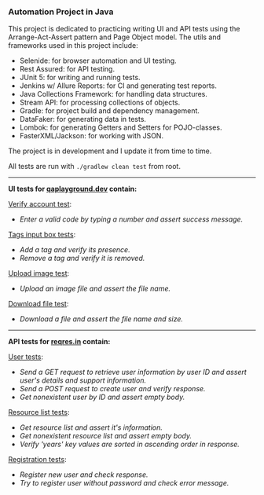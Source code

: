 ### Automation Project in Java

This project is dedicated to practicing writing UI and API tests using the Arrange-Act-Assert pattern and Page Object model.
The utils and frameworks used in this project include:

- Selenide: for browser automation and UI testing.
- Rest Assured: for API testing.
- JUnit 5: for writing and running tests.
- Jenkins w/ Allure Reports: for CI and generating test reports.
- Java Collections Framework: for handling data structures.
- Stream API: for processing collections of objects.
- Gradle: for project build and dependency management.
- DataFaker: for generating data in tests.
- Lombok: for generating Getters and Setters for POJO-classes.
- FasterXML/Jackson: for working with JSON.

The project is in development and I update it from time to time.

All tests are run with ```./gradlew clean test``` from root.

<hr>

**UI tests for [qaplayground.dev](https://qaplayground.dev/) contain:**

[Verify account test](https://github.com/olsenfromhell/Java-Automation-Project/blob/main/src/test/java/dev/qaplayground/VerifyAccountTest.java):
- <i>Enter a valid code by typing a number and assert success message.</i>

[Tags input box tests](https://github.com/olsenfromhell/Java-Automation-Project/blob/main/src/test/java/dev/qaplayground/TagsInputBoxTest.java):
- <i>Add a tag and verify its presence.</i>
- <i>Remove a tag and verify it is removed.</i>

[Upload image test](https://github.com/olsenfromhell/Java-Automation-Project/blob/main/src/test/java/dev/qaplayground/UploadFileTest.java):
- <i>Upload an image file and assert the file name.</i>

[Download file test](https://github.com/olsenfromhell/Java-Automation-Project/blob/main/src/test/java/dev/qaplayground/DownloadFileTest.java):
- <i>Download a file and assert the file name and size.</i>

<hr>

**API tests for [reqres.in](https://reqres.in/) contain:**

[User tests](https://github.com/olsenfromhell/Java-Automation-Project/blob/main/src/test/java/in/reqres/user/UserApiTests.java):
- <i>Send a GET request to retrieve user information by user ID and assert user's details and support information.</i>
- <i>Send a POST request to create user and verify response.</i>
- <i>Get nonexistent user by ID and assert empty body.</i>


[Resource list tests](https://github.com/olsenfromhell/Java-Automation-Project/blob/main/src/test/java/in/reqres/resource/ResourceApiTests.java):
- <i>Get resource list and assert it's information.</i>
- <i>Get nonexistent resource list and assert empty body.</i>
- <i>Verify 'years' key values are sorted in ascending order in response.</i>

[Registration tests](https://github.com/olsenfromhell/Java-Automation-Project/blob/main/src/test/java/in/reqres/register/RegisterApiTests.java):
- <i>Register new user and check response.</i>
- <i>Try to register user without password and check error message.</i>

